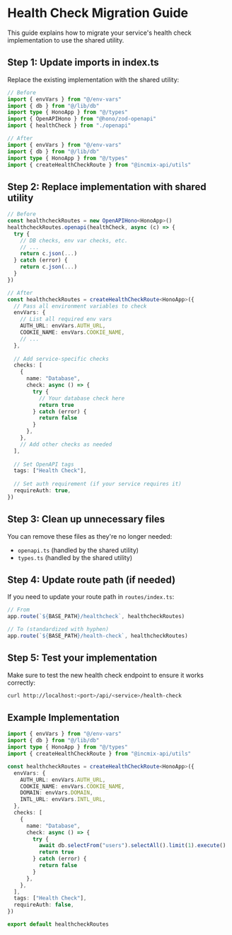 # Health Check Migration Guide

This guide explains how to migrate your service's health check implementation to use the shared utility.

## Step 1: Update imports in index.ts

Replace the existing implementation with the shared utility:

```typescript
// Before
import { envVars } from "@/env-vars"
import { db } from "@/lib/db"
import type { HonoApp } from "@/types"
import { OpenAPIHono } from "@hono/zod-openapi"
import { healthCheck } from "./openapi"

// After
import { envVars } from "@/env-vars"
import { db } from "@/lib/db"
import type { HonoApp } from "@/types"
import { createHealthCheckRoute } from "@incmix-api/utils"
```

## Step 2: Replace implementation with shared utility

```typescript
// Before
const healthcheckRoutes = new OpenAPIHono<HonoApp>()
healthcheckRoutes.openapi(healthCheck, async (c) => {
  try {
    // DB checks, env var checks, etc.
    // ...
    return c.json(...)
  } catch (error) {
    return c.json(...)
  }
})

// After
const healthcheckRoutes = createHealthCheckRoute<HonoApp>({
  // Pass all environment variables to check
  envVars: {
    // List all required env vars
    AUTH_URL: envVars.AUTH_URL,
    COOKIE_NAME: envVars.COOKIE_NAME,
    // ...
  },
  
  // Add service-specific checks
  checks: [
    {
      name: "Database",
      check: async () => {
        try {
          // Your database check here
          return true
        } catch (error) {
          return false
        }
      },
    },
    // Add other checks as needed
  ],
  
  // Set OpenAPI tags
  tags: ["Health Check"],
  
  // Set auth requirement (if your service requires it)
  requireAuth: true,
})
```

## Step 3: Clean up unnecessary files

You can remove these files as they're no longer needed:
- `openapi.ts` (handled by the shared utility)
- `types.ts` (handled by the shared utility)

## Step 4: Update route path (if needed)

If you need to update your route path in `routes/index.ts`:

```typescript
// From
app.route(`${BASE_PATH}/healthcheck`, healthcheckRoutes)

// To (standardized with hyphen)
app.route(`${BASE_PATH}/health-check`, healthcheckRoutes)
```

## Step 5: Test your implementation

Make sure to test the new health check endpoint to ensure it works correctly:

```bash
curl http://localhost:<port>/api/<service>/health-check
```

## Example Implementation

```typescript
import { envVars } from "@/env-vars"
import { db } from "@/lib/db"
import type { HonoApp } from "@/types"
import { createHealthCheckRoute } from "@incmix-api/utils"

const healthcheckRoutes = createHealthCheckRoute<HonoApp>({
  envVars: {
    AUTH_URL: envVars.AUTH_URL,
    COOKIE_NAME: envVars.COOKIE_NAME,
    DOMAIN: envVars.DOMAIN,
    INTL_URL: envVars.INTL_URL,
  },
  checks: [
    {
      name: "Database",
      check: async () => {
        try {
          await db.selectFrom("users").selectAll().limit(1).execute()
          return true
        } catch (error) {
          return false
        }
      },
    },
  ],
  tags: ["Health Check"],
  requireAuth: false,
})

export default healthcheckRoutes
```